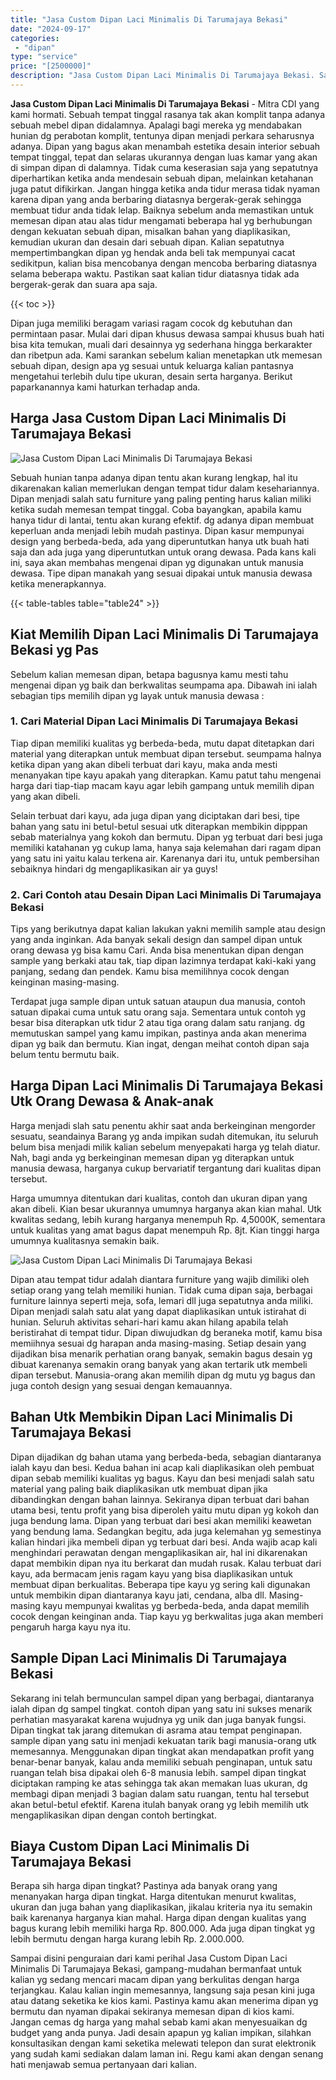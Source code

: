 ```yaml
---
title: "Jasa Custom Dipan Laci Minimalis Di Tarumajaya Bekasi"
date: "2024-09-17"
categories:
 - "dipan"
type: "service"
price: "[2500000]"
description: "Jasa Custom Dipan Laci Minimalis Di Tarumajaya Bekasi. Sampai disini penguraian dari kami perihal Jasa Custom Dipan Laci Minimalis Di Tarumajaya Bekasi, gamp..."
---
```


**Jasa Custom Dipan Laci Minimalis Di Tarumajaya Bekasi** - Mitra CDI yang kami hormati. Sebuah tempat tinggal rasanya tak akan komplit tanpa adanya sebuah mebel dipan didalamnya. Apalagi bagi mereka yg mendabakan hunian dg perabotan komplit, tentunya dipan menjadi perkara seharusnya adanya. Dipan yang bagus akan menambah estetika desain interior sebuah tempat tinggal, tepat dan selaras ukurannya dengan luas kamar yang akan di simpan dipan di dalamnya. Tidak cuma keserasian saja yang sepatutnya diperhartikan ketika anda mendesain sebuah dipan, melainkan ketahanan juga patut difikirkan. Jangan hingga ketika anda tidur merasa tidak nyaman karena dipan yang anda berbaring diatasnya bergerak-gerak sehingga membuat tidur anda tidak lelap. Baiknya sebelum anda memastikan untuk memesan dipan atau alas tidur mengamati beberapa hal yg berhubungan dengan kekuatan sebuah dipan, misalkan bahan yang diaplikasikan, kemudian ukuran dan desain dari sebuah dipan. Kalian sepatutnya mempertimbangkan dipan yg hendak anda beli tak mempunyai cacat sedikitpun, kalian bisa mencobanya dengan mencoba berbaring diatasnya selama beberapa waktu. Pastikan saat kalian tidur diatasnya tidak ada bergerak-gerak dan suara apa saja.

{{< toc >}}

Dipan juga memiliki beragam variasi ragam cocok dg kebutuhan dan permintaan pasar. Mulai dari dipan khusus dewasa sampai khusus buah hati bisa kita temukan, muali dari desainnya yg sederhana hingga berkarakter dan ribetpun ada. Kami sarankan sebelum kalian menetapkan utk memesan sebuah dipan, design apa yg sesuai untuk keluarga kalian pantasnya mengetahui terlebih dulu tipe ukuran, desain serta harganya. Berikut paparkanannya kami haturkan terhadap anda.

## Harga Jasa Custom Dipan Laci Minimalis Di Tarumajaya Bekasi

![Jasa Custom Dipan Laci Minimalis Di Tarumajaya Bekasi](/images/mebel/dipan-dewasa-009.jpg)

Sebuah hunian tanpa adanya dipan tentu akan kurang lengkap, hal itu dikarenakan kalian memerlukan dengan tempat tidur dalam kesehariannya. Dipan menjadi salah satu furniture yang paling penting harus kalian miliki ketika sudah memesan tempat tinggal. Coba bayangkan, apabila kamu hanya tidur di lantai, tentu akan kurang efektif. dg adanya dipan membuat keperluan anda menjadi lebih mudah pastinya. Dipan kasur mempunyai design yang berbeda-beda, ada yang diperuntutkan hanya utk buah hati saja dan ada juga yang diperuntutkan untuk orang dewasa. Pada kans kali ini, saya akan membahas mengenai dipan yg digunakan untuk manusia dewasa. Tipe dipan manakah yang sesuai dipakai untuk manusia dewasa ketika menerapkannya.

{{< table-tables table="table24" >}}

## Kiat Memilih Dipan Laci Minimalis Di Tarumajaya Bekasi yg Pas

Sebelum kalian memesan dipan, betapa bagusnya kamu mesti tahu mengenai dipan yg baik dan berkwalitas seumpama apa. Dibawah ini ialah sebagian tips memilih dipan yg layak untuk manusia dewasa :

### 1\. Cari Material Dipan Laci Minimalis Di Tarumajaya Bekasi

Tiap dipan memiliki kualitas yg berbeda-beda, mutu dapat ditetapkan dari material yang diterapkan untuk membuat dipan tersebut. seumpama halnya ketika dipan yang akan dibeli terbuat dari kayu, maka anda mesti menanyakan tipe kayu apakah yang diterapkan. Kamu patut tahu mengenai harga dari tiap-tiap macam kayu agar lebih gampang untuk memilih dipan yang akan dibeli.

Selain terbuat dari kayu, ada juga dipan yang diciptakan dari besi, tipe bahan yang satu ini betul-betul sesuai utk diterapkan membikin dipppan sebab materialnya yang kokoh dan bermutu. Dipan yg terbuat dari besi juga memiliki katahanan yg cukup lama, hanya saja kelemahan dari ragam dipan yang satu ini yaitu kalau terkena air. Karenanya dari itu, untuk pembersihan sebaiknya hindari dg mengaplikasikan air ya guys!

### 2\. Cari Contoh atau Desain Dipan Laci Minimalis Di Tarumajaya Bekasi

Tips yang berikutnya dapat kalian lakukan yakni memilih sample atau design yang anda inginkan. Ada banyak sekali design dan sampel dipan untuk orang dewasa yg bisa kamu Cari. Anda bisa menentukan dipan dengan sample yang berkaki atau tak, tiap dipan lazimnya terdapat kaki-kaki yang panjang, sedang dan pendek. Kamu bisa memilihnya cocok dengan keinginan masing-masing.

Terdapat juga sample dipan untuk satuan ataupun dua manusia, contoh satuan dipakai cuma untuk satu orang saja. Sementara untuk contoh yg besar bisa diterapkan utk tidur 2 atau tiga orang dalam satu ranjang. dg memutuskan sampel yang kamu impikan, pastinya anda akan menerima dipan yg baik dan bermutu. Kian ingat, dengan meihat contoh dipan saja belum tentu bermutu baik.

## Harga Dipan Laci Minimalis Di Tarumajaya Bekasi Utk Orang Dewasa & Anak-anak

Harga menjadi slah satu penentu akhir saat anda berkeinginan mengorder sesuatu, seandainya Barang yg anda impikan sudah ditemukan, itu seluruh belum bisa menjadi milik kalian sebelum menyepakati harga yg telah diatur. Nah, bagi anda yg berkeinginan memesan dipan yg diterapkan untuk manusia dewasa, harganya cukup bervariatif tergantung dari kualitas dipan tersebut.

Harga umumnya ditentukan dari kualitas, contoh dan ukuran dipan yang akan dibeli. Kian besar ukurannya umumnya harganya akan kian mahal. Utk kwalitas sedang, lebih kurang harganya menempuh Rp. 4,5000K, sementara untuk kualitas yang amat bagus dapat menempuh Rp. 8jt. Kian tinggi harga umumnya kualitasnya semakin baik.

![Jasa Custom Dipan Laci Minimalis Di Tarumajaya Bekasi](/images/mebel/dipan-anak-007-1.jpg)

Dipan atau tempat tidur adalah diantara furniture yang wajib dimiliki oleh setiap orang yang telah memiliki hunian. Tidak cuma dipan saja, berbagai furniture lainnya seperti meja, sofa, lemari dll juga sepatutnya anda miliki. Dipan menjadi salah satu alat yang dapat diaplikasikan untuk istirahat di hunian. Seluruh aktivitas sehari-hari kamu akan hilang apabila telah beristirahat di tempat tidur. Dipan diwujudkan dg beraneka motif, kamu bisa memiihnya sesuai dg harapan anda masing-masing. Setiap desain yang dijadikan bisa menarik perhatian orang banyak, semakin bagus desain yg dibuat karenanya semakin orang banyak yang akan tertarik utk membeli dipan tersebut. Manusia-orang akan memilih dipan dg mutu yg bagus dan juga contoh design yang sesuai dengan kemauannya.

## Bahan Utk Membikin Dipan Laci Minimalis Di Tarumajaya Bekasi

Dipan dijadikan dg bahan utama yang berbeda-beda, sebagian diantaranya ialah kayu dan besi. Kedua bahan ini acap kali diaplikasikan oleh pembuat dipan sebab memiliki kualitas yg bagus. Kayu dan besi menjadi salah satu material yang paling baik diaplikasikan utk membuat dipan jika dibandingkan dengan bahan lainnya. Sekiranya dipan terbuat dari bahan utama besi, tentu profit yang bisa diperoleh yaitu mutu dipan yg kokoh dan juga bendung lama. Dipan yang terbuat dari besi akan memiliki keawetan yang bendung lama. Sedangkan begitu, ada juga kelemahan yg semestinya kalian hindari jika membeli dipan yg terbuat dari besi. Anda wajib acap kali menghindari perawatan dengan mengaplikasikan air, hal ini dikarenakan dapat membikin dipan nya itu berkarat dan mudah rusak. Kalau terbuat dari kayu, ada bermacam jenis ragam kayu yang bisa diaplikasikan untuk membuat dipan berkualitas. Beberapa tipe kayu yg sering kali digunakan untuk membikin dipan diantaranya kayu jati, cendana, alba dll. Masing-masing kayu mempunyai kwalitas yg berbeda-beda, anda dapat memilih cocok dengan keinginan anda. Tiap kayu yg berkwalitas juga akan memberi pengaruh harga kayu nya itu.

## Sample Dipan Laci Minimalis Di Tarumajaya Bekasi

Sekarang ini telah bermunculan sampel dipan yang berbagai, diantaranya ialah dipan dg sampel tingkat. contoh dipan yang satu ini sukses menarik perhatian masyarakat karena wujudnya yg unik dan juga banyak fungsi. Dipan tingkat tak jarang ditemukan di asrama atau tempat penginapan. sample dipan yang satu ini menjadi kekuatan tarik bagi manusia-orang utk memesannya. Menggunakan dipan tingkat akan mendapatkan profit yang benar-benar banyak, kalau anda memiliki sebuah penginapan, untuk satu ruangan telah bisa dipakai oleh 6-8 manusia lebih. sampel dipan tingkat diciptakan ramping ke atas sehingga tak akan memakan luas ukuran, dg membagi dipan menjadi 3 bagian dalam satu ruangan, tentu hal tersebut akan betul-betul efektif. Karena itulah banyak orang yg lebih memilih utk mengaplikasikan dipan dengan contoh bertingkat.

## Biaya Custom Dipan Laci Minimalis Di Tarumajaya Bekasi

Berapa sih harga dipan tingkat? Pastinya ada banyak orang yang menanyakan harga dipan tingkat. Harga ditentukan menurut kwalitas, ukuran dan juga bahan yang diaplikasikan, jikalau kriteria nya itu semakin baik karenanya harganya kian mahal. Harga dipan dengan kualitas yang bagus kurang lebih memiliki harga Rp. 800.000. Ada juga dipan tingkat yg lebih bermutu dengan harga kurang lebih Rp. 2.000.000.

Sampai disini penguraian dari kami perihal Jasa Custom Dipan Laci Minimalis Di Tarumajaya Bekasi, gampang-mudahan bermanfaat untuk kalian yg sedang mencari macam dipan yang berkulitas dengan harga terjangkau. Kalau kalian ingin memesannya, langsung saja pesan kini juga atau datang seketika ke kios kami. Pastinya kamu akan menerima dipan yg bermutu dan nyaman dipakai sekiranya memesan dipan di kios kami. Jangan cemas dg harga yang mahal sebab kami akan menyesuaikan dg budget yang anda punya. Jadi desain apapun yg kalian impikan, silahkan konsultasikan dengan kami seketika melewati telepon dan surat elektronik yang sudah kami sediakan dalam laman ini. Regu kami akan dengan senang hati menjawab semua pertanyaan dari kalian.
